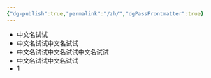 ```yaml
---
{"dg-publish":true,"permalink":"/zh/","dgPassFrontmatter":true}
---
```


- 中文名试试
- 中文名试试中文名试试
- 中文名试试中文名试试中文名试试
- 中文名试试中文名试试
- 1